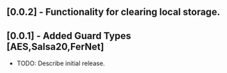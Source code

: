 ## [0.0.2] - Functionality for clearing local storage.

## [0.0.1] - Added Guard Types [AES,Salsa20,FerNet]

* TODO: Describe initial release.
